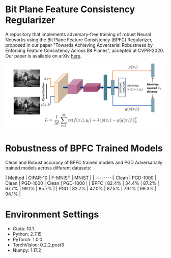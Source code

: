 # Bit Plane Feature Consistency Regularizer 
A repository that implements adversary-free training of robust Neural Networks using the Bit Plane Feature Consistency (BPFC) Regularizer, proposed in our paper "Towards Achieving Adversarial Robustness by Enforcing Feature Consistency Across Bit Planes", accepted at CVPR-2020. Our paper is available on arXiv [here](https://arxiv.org/abs/2004.00306).

![schematic](https://github.com/GaurangSriramanan/BPFC/blob/master/BPFC_schematic_figure.png)

# Robustness of BPFC Trained Models
Clean and Robust accuracy of BPFC trained models and PGD Adversarially trained models across different datasets:

|  Method  |     CIFAR-10      |      F-MNIST      |       MNIST       | 
| --------:|  Clean | PGD-1000 |  Clean | PGD-1000 |  Clean | PGD-1000 |
|   BPFC   |  82.4% |   34.4%  |  87.2% |   67.7%  |  99.1% |   85.7%  | 
|   PGD    |  82.7% |   47.0%  |  87.5% |   79.1%  |  99.3% |   94.1%  |

# Environment Settings
+ Cuda: 10.1
+ Python: 2.7.15
+ PyTorch: 1.0.0
+ TorchVision: 0.2.2.post3
+ Numpy: 1.17.2
